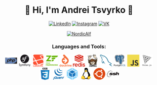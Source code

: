 <h1 align="center">🌲 Hi, I'm Andrei Tsvyrko 🌲</h1>
<p align="center">
 <a href="https://www.linkedin.com/in/forest-andrew" target="_blank"><img alt="LinkedIn" src="https://img.shields.io/badge/LinkedIn-0077B5?style=for-the-badge&logo=linkedin&logoColor=white"></a>
 <a href="https://www.instagram.com/nordic_alf" target="_blank"><img alt="Instagram" src="https://img.shields.io/badge/Instagram-E4405F?style=for-the-badge&logo=instagram&logoColor=white"></a>
 <a href="https://vk.com/nordic_alf" target="_blank"><img alt="VK" src="https://img.shields.io/badge/вконтакте-%232E87FB.svg?&style=for-the-badge&logo=vk&logoColor=white"></a>
</p>
<div align="center">
 <a href="https://github.com/NordicAlf">
  <img align="center" src="https://github-readme-stats.vercel.app/api/top-langs?username=NordicAlf&layout=compact&show_icons=true&locale=en&theme=dark"                alt="NordicAlf" />
 </a>
</div>
 
<h3 align="center">Languages and Tools:</h3>
<p align="center">
 <img src="https://raw.githubusercontent.com/devicons/devicon/master/icons/php/php-original.svg" alt="php" width="40" height="40"/>
 <img src="https://raw.githubusercontent.com/devicons/devicon/master/icons/symfony/symfony-original-wordmark.svg" alt="symfony" width="40" height="40"/>
 <img src="https://github.com/devicons/devicon/blob/master/icons/laravel/laravel-plain-wordmark.svg" alt="laravel" width="40" height="40"/>
 <img src="https://github.com/devicons/devicon/blob/master/icons/zend/zend-plain-wordmark.svg" alt="zend" width="40" height="40"/>
 <img src="https://raw.githubusercontent.com/devicons/devicon/master/icons/doctrine/doctrine-plain-wordmark.svg" alt="doctrine" width="40" height="40"/>
 <img src="https://github.com/devicons/devicon/blob/master/icons/redis/redis-plain-wordmark.svg" alt="redis" width="40" height="40"/> 
 <img src="https://raw.githubusercontent.com/devicons/devicon/master/icons/composer/composer-original.svg" alt="composer" width="40" height="40"/>
 <img src="https://raw.githubusercontent.com/devicons/devicon/master/icons/mysql/mysql-original.svg" alt="mysql" width="40" height="40"/>
 <img src="https://github.com/devicons/devicon/blob/master/icons/postgresql/postgresql-original-wordmark.svg" alt="postgresql" width="40" height="40"/> 
 <img src="https://raw.githubusercontent.com/devicons/devicon/master/icons/javascript/javascript-original.svg" alt="javascript" width="40" height="40"/>
 <img src="https://github.com/devicons/devicon/blob/master/icons/threejs/threejs-original-wordmark.svg" alt="threejs" width="40" height="40"/>
 <img src="https://github.com/devicons/devicon/blob/master/icons/css3/css3-original-wordmark.svg" alt="css" width="40" height="40"/>
 <img src="https://raw.githubusercontent.com/devicons/devicon/master/icons/jquery/jquery-plain-wordmark.svg" alt="jquery" width="40" height="40"/>
 <img src="https://github.com/devicons/devicon/blob/master/icons/webpack/webpack-original.svg" alt="webpack" width="40" height="40"/>
 <img src="https://raw.githubusercontent.com/devicons/devicon/master/icons/linux/linux-original.svg" alt="linux" width="40" height="40"/>
 <img src="https://raw.githubusercontent.com/devicons/devicon/master/icons/ubuntu/ubuntu-plain.svg" alt="ubuntu" width="40" height="40"/>
 <img src="https://github.com/devicons/devicon/blob/master/icons/ssh/ssh-original-wordmark.svg" alt="ssh" width="40" height="40"/>
</p>
